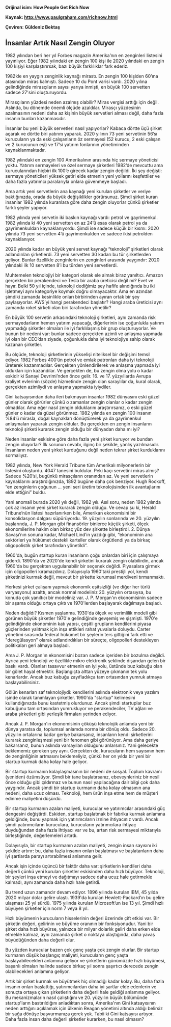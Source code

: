 **Orijinal isim: How People Get Rich Now**

**Kaynak: http://www.paulgraham.com/richnow.html**

**Çeviren: Güldeniz Bektaş**

## İnsanlar Artık Nasıl Zengin Oluyor

1982 yılından beri her yıl Forbes magazin Amerika’nın en zenginleri listesini yayınlıyor. Eğer 1982 yılındaki en zengin 100 kişi ile 2020 yılındaki en zengin 100 kişiyi karşılaştırırsak, bazı büyük farklılıklar fark ederiz.

1982’de en yaygın zenginlik kaynağı mirastı. En zengin 100 kişiden 60’ına atasından miras kalmıştı. Sadece 10 du Pont varisi vardı. 2020 yılına gelindiğinde mirasçıların sayısı yarıya inmişti, en büyük 100 servetten sadece 27'sini oluşturuyordu.

Mirasçıların yüzdesi neden azalmış olabilir? Miras vergisi arttığı için değil. Aslında, bu dönemde önemli ölçüde azaldılar. Mirasçı yüzdesinin azalmasının nedeni daha az kişinin büyük servetleri alması değil, daha fazla insanın bunları kazanmasıdır.

İnsanlar bu yeni büyük servetleri nasıl yapıyorlar? Kabaca dörtte üçü şirket açarak ve dörtte biri yatırım yaparak. 2020 yılının 73 yeni servetinin 56’sı kurucuların ya da eski çalışanların öz sermayesi (52 kurucu, 2 eski çalışan ve 2 kurucunun eşi) ve 17’si yatırım fonlarının yönetiminden kaynaklanmaktadır.

1982 yılındaki en zengin 100 Amerikalının arasında hiç sermaye yöneticisi yoktu. Yatırım sermayeleri ve özel sermaye şirketleri 1982’de mevcuttu ama kurucularından hiçbiri ilk 100’e girecek kadar zengin değildi. İki şey değişti: sermaye yöneticileri yüksek getiri elde etmenin yeni yollarını keşfettiler ve daha fazla yatırımcı paralarıyla onlara güvenmeye başladı.

Ama artık yeni servetlerin ana kaynağı yeni kurulan şirketler ve veriye baktığınızda, orada da büyük değişiklikler görürsunuz. Şimdi şirket kuran insanlar 1982 yılında kuranlara göre daha zengin oluyorlar çünkü şirketler farklı şeyler yapıyor.

1982 yılında yeni servetin iki baskın kaynağı vardı: petrol ve gayrimenkul. 1982 yılında ki 40 yeni servetten en az 24’ü esas olarak petrol ya da gayrimenkuldan kaynaklanıyordu. Şimdi ise sadece küçük bir kısmı: 2020 yılında 73 yeni servetten 4’ü gayrimenkulden ve sadece ikisi petrolden kaynaklanıyor.

2020 yılında kadar en büyük yeni servet kaynağı “teknoloji” şirketleri olarak adlandırılan şirketlerdi. 73 yeni servetten 30 kadarı bu tür şirketlerden geliyor. Bunlar özellikle zenginlerin en zenginleri arasında yaygındır: 2020  yılındaki ilk 10 servetten 8’i bu türden yeni servetlerdi.

Muhtemelen teknolojiyi bir kategori olarak ele almak biraz yanıltıcı. Amazon gerçekten bir perakendeci ve Tesla bir araba üreticisi değil mi? Evet ve hayır. Belki 50 yıl içinde, teknoloji dediğimiz şey hafife alındığında bu iki işletmeyi aynı kategoriye koymak doğru olmayacaktır. Ama en azından şimdiki zamanda kesinlikle onları birbirinden ayıran ortak bir şey paylaşıyorlar. AWS’yi hangi perakendeci başlatır? Hangi araba üreticisi aynı zamanda roket şirketi olan biri tarafından yönetilir?

En büyük 100 servetin arkasındaki teknoloji şirketleri, aynı zamanda risk sermayedarların hemen yatırım yapacağı, diğerlerinin ise çoğunlukla yatırım yapmadığı şirketler olmaları ile iyi farklılaşmış bir grup oluşturuyorlar. Ve bunun bir nedeni var: bunlar sadece gerçekten azimli ve anlaşma yapmada iyi olan bir CEO’dan ziyade, çoğunlukla daha iyi teknolojiye sahip olarak kazanan şirketler.

Bu ölçüde, teknoloji şirketlerinin yükselişi niteliksel bir değişimi temsil ediyor. 1982 Forbes 400’ün petrol ve emlak patronları daha iyi teknoloji üreterek kazanmadılar. Gerçekten yönlendirilerek ve anlaşma yapmada iyi oldukları için kazandılar. Ve gerçekten de, bu zengin olma yolu o kadar eskidir ki Sanayi Devrimi’nden önce gelir. 16. ve 17. yüzyıllarda Avrupa kraliyet evlerinin (sözde) hizmetinde zengin olan saraylılar da, kural olarak, gerçekten azimliydi ve anlaşma yapmakta iyiydiler.

Gini katsayısından daha ileri bakmayan insanlar 1982 dünyasını eski güzel günler olarak görürler çünkü o zamanlar zengin olanlar o kadar zengin olmadılar. Ama eğer nasıl zengin olduklarını araştırırsanız, o eski güzel günler o kadar da güzel görünmez. 1982 yılında en zengin 100 insanın %84’ü mirasla, doğal kaynakları dönüştürerek ya da gayrimenkul anlaşmaları yaparak zengin oldular. Bu gerçekten en zengin insanların teknoloji şirketi kurarak zengin olduğu bir dünyadan daha mı iyi?

Neden insanlar eskisine göre daha fazla yeni şirket kuruyor ve bundan zengin oluyorlar? İlk sorunun cevabı, ilginç bir şekilde, yanlış yazılmasıdır. İnsanların neden yeni şirket kurduğunu değil neden tekrar şirket kurduklarını sormalıyız.

1982 yılında, New York Herald Tribune tüm Amerikalı milyonerlerin bir listesini oluşturdu. 4047 tanesini buldular. Peki kaçı servetini miras almış? Sadece %20’si, bugünkü mirasçıların oranından az. Ve yeni servetlerin kaynaklarını araştırdığınızda, 1892 bugüne daha çok benziyor. Hugh Rockoff, “en zenginlerin çoğunun … yeni seri üretim teknolojisinden ilk avantajlarını elde ettiğini” buldu.

Yani anomali burada 2020 yılı değil, 1982 yılı. Asıl soru, neden 1982 yılında çok az insanın yeni şirket kurarak zengin olduğu. Ve cevap şu ki, Herald Tribune’nün listesi hazırlanırken bile, Amerikan ekonomisini bir konsolidasyon dalgası süpürüyordu. 19. yüzyılın sonlarında ve 20. yüzyılın başlarında, J. P. Morgan gibi finansörler binlerce küçük şirketi, ölçek ekonomilerine hakim olan birkaç yüz dev şirkette birleştirdi. 2. Dünya Savaşı’nın sonuna kadar, Michael Lind’in yazdığı gibi, “ekonominin ana sektörleri ya hükümet destekli karteller olarak örgütlendi ya da birkaç oligopolistik şirket tarafından yönetildi”.

1960'da, bugün startup kuran insanların çoğu onlardan biri için çalışmaya giderdi. 1890'da ve 2020'de kendi şirketini kurarak zengin olabilirdin, ancak 1960'da bu gerçekten uygulanabilir bir seçenek değildi. Piyasalara girmek için oligopolleri kıramazdınız. Dolayısıyla 1960'taki prestijli yol, kendi şirketinizi kurmak değil, mevcut bir şirkette kurumsal merdiveni tırmanmaktı.

Herkesi şirket çalışanı yapmak ekonomik eşitsizliği (ve diğer her türlü varyasyonu) azalttı, ancak normal modeliniz 20. yüzyılın ortasıysa, bu konuda çok yanıltıcı bir modeliniz var. J. P. Morgan'ın ekonomisinin sadece bir aşama olduğu ortaya çıktı ve 1970'lerden başlayarak dağılmaya başladı.


Neden dağıldı? Kısmen yaşlanma. 1930'da ölçek ve verimlilik modeli gibi görünen büyük şirketler 1970'e gelindiğinde gevşemiş ve şişmişti. 1970'e gelindiğinde ekonominin katı yapısı, çeşitli grupların kendilerini piyasa güçlerinden yalıtmak için inşa ettikleri rahat yuvalarla doluydu. Carter yönetimi sırasında federal hükümet bir şeylerin ters gittiğini fark etti ve "deregülasyon" olarak adlandırdıkları bir süreçte, oligopolleri destekleyen politikaları geri almaya başladı.


Ama J. P. Morgan'ın ekonomisini bozan sadece içeriden bir bozulma değildi. Ayrıca yeni teknoloji ve özellikle mikro elektronik şeklinde dışarıdan gelen bir baskı vardı. Olanları tasavvur etmenin en iyi yolu, üstünde buz kabuğu olan bir gölet hayal etmektir. Başlangıçta alttan yüzeye çıkmanın tek yolu kenarlardır. Ancak buz kabuğu zayıfladıkça tam ortasından yumruk atmaya başlayabilirsiniz.


Gölün kenarları saf teknolojiydi: kendilerini aslında elektronik veya yazılım işinde olarak tanımlayan şirketler. 1990'da "startup" kelimesini kullandığınızda bunu kastetmiş olurdunuz. Ancak şimdi startuplar buz kabuğunu tam ortasından yumrukluyor ve perakendeciler, TV ağları ve araba şirketleri gibi yerleşik firmaları yerinden ediyor.


Ancak J. P. Morgan'ın ekonomisinin çöküşü teknolojik anlamda yeni bir dünya yaratsa da, toplumsal anlamda norma bir dönüş oldu. Sadece 20. yüzyılın ortalarına kadar geriye bakarsanız, insanların kendi şirketlerini kurarak zenginleşmesi yeni bir fenomen gibi görünüyor. Ama daha geriye bakarsanız, bunun aslında varsayılan olduğunu anlarsınız. Yani gelecekte beklememiz gereken şey aynı. Gerçekten de, kurucuların hem sayısının hem de zenginliğinin artmasını beklemeliyiz, çünkü her on yılda bir yeni bir startup kurmak daha kolay hale geliyor.


Bir startup kurmanın kolaylaşmasının bir nedeni de sosyal. Toplum kavramı (yeniden) özümsüyor. Şimdi bir tane başlatırsanız, ebeveynleriniz bir nesil önce olduğu gibi çıldırmaz ve bunun nasıl yapılacağına dair bilgi çok daha yaygındır. Ancak şimdi bir startup kurmanın daha kolay olmasının ana nedeni, daha ucuz olması. Teknoloji, hem ürün inşa etme hem de müşteri edinme maliyetini düşürdü.


Bir startup kurmanın azalan maliyeti, kurucular ve yatırımcılar arasındaki güç dengesini değiştirdi. Eskiden, startup başlatmak bir fabrika kurmak anlamına geldiğinde, bunu yapmak için yatırımcıların iznine ihtiyacınız vardı. Ancak şimdi yatırımcıların kuruculara, kurucuların yatırımcılara ihtiyaç duyduğundan daha fazla ihtiyacı var ve bu, artan risk sermayesi miktarıyla birleştiğinde, değerlemeleri artırdı.


Dolayısıyla, bir startup kurmanın azalan maliyeti, zengin insan sayısını iki şekilde artırır: bu, daha fazla insanın onları başlatması ve başlatanların daha iyi şartlarda parayı artırabilmesi anlamına gelir.


Ancak işin içinde üçüncü bir faktör daha var: şirketlerin kendileri daha değerli çünkü yeni kurulan şirketler eskisinden daha hızlı büyüyor. Teknoloji, bir şeyleri inşa etmeyi ve dağıtmayı sadece daha ucuz hale getirmekle kalmadı, aynı zamanda daha hızlı hale getirdi.


Bu trend uzun zamandır devam ediyor. 1896 yılında kurulan IBM, 45 yılda 2020 milyar dolar gelire ulaştı. 1939'da kurulan Hewlett-Packard’ın bu gelire ulaşması 25 yıl sürdü. 1975 yılında kurulan Microsoft’un ise 13 yıl. Şimdi hızlı büyüyen şirketler için norm 7 veya 8 yıl.


Hızlı büyümenin kurucuların hisselerinin değeri üzerinde çift etkisi var. Bir şirketin değeri, gelirinin ve büyüme oranının bir fonksiyonudur. Yani bir şirket daha hızlı büyürse, yalnızca bir milyar dolarlık geliri daha erken elde etmekle kalmaz, aynı zamanda şirket o noktaya ulaştığında, daha yavaş büyüdüğünden daha değerli olur.


Bu yüzden kurucular bazen çok genç yaşta çok zengin olurlar. Bir startup kurmanın düşük başlangıç ​​maliyeti, kurucuların genç yaşta başlayabilecekleri anlamına geliyor ve şirketlerin günümüzde hızlı büyümesi, başarılı olmaları halinde sadece birkaç yıl sonra şaşırtıcı derecede zengin olabilecekleri anlamına geliyor.


Artık bir şirket kurmak ve büyütmek hiç olmadığı kadar kolay. Bu, daha fazla insanın onları başlattığı, yatırımcılardan daha iyi şartlar elde edenlerin ve sonuçta ortaya çıkan şirketlerin daha değerli hale geldiği anlamına geliyor. Bu mekanizmaların nasıl çalıştığını ve 20. yüzyılın büyük bölümünde startup'ların bastırıldığını anladıktan sonra, Amerika'nın Gini katsayısının neden arttığını açıklamak için ülkenin Reagan yönetimi altında aldığı belirsiz bir sağa dönüşe başvurmanıza gerek yok. Tabii ki Gini katsayısı artıyor. Daha fazla insan daha değerli şirketler kurarken, bu nasıl olmasın?
